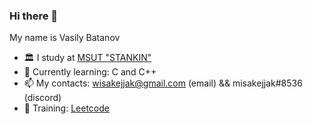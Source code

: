 ### Hi there 👋 

My name is Vasily Batanov

+ 🏛️ I study at [MSUT "STANKIN"](https://stankin.ru)
+ 📖 Currently learning: C and C++
+ 📫 My contacts: wisakejjak@gmail.com (email) && misakejjak#8536 (discord)
+ 🧠 Training: [Leetcode](https://leetcode.com/wisakejjak)
